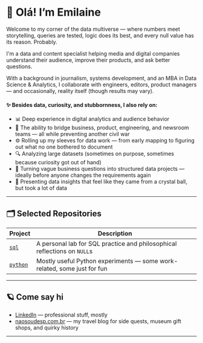 # 👋 Olá! I’m Emilaine

Welcome to my corner of the data multiverse — where numbers meet storytelling, queries are tested, logic does its best, and every null value has its reason. Probably.

I'm a data and content specialist helping media and digital companies understand their audience, improve their products, and ask better questions. 

With a background in journalism, systems development, and an MBA in Data Science & Analytics, I collaborate with engineers, editors, product managers — and occasionally, reality itself (though results may vary).


#### ✨ Besides data, curiosity, and stubbornness, I also rely on:

- 📊 Deep experience in digital analytics and audience behavior
- 🤝 The ability to bridge business, product, engineering, and newsroom teams — all while preventing another civil war
- ⚙️ Rolling up my sleeves for data work — from early mapping to figuring out what no one bothered to document
- 🔍 Analyzing large datasets (sometimes on purpose, sometimes because curiosity got out of hand)
- 🧩 Turning vague business questions into structured data projects — ideally before anyone changes the requirements again
- 🔮 Presenting data insights that feel like they came from a crystal ball, but took a lot of data


---

## 🗂 Selected Repositories

| Project | Description |
|--------|-------------|
| [`sql`](https://github.com/emivieira/sql) | A personal lab for SQL practice and philosophical reflections on `NULL`s |
| [`python`](https://github.com/emivieira/python) | Mostly useful Python experiments — some work-related, some just for fun |

---

## 🪐 Come say hi

- [LinkedIn](https://www.linkedin.com/in/emilainevieira) — professional stuff, mostly
- [naosoudesp.com.br](https://www.naosoudesp.com.br) — my travel blog for side quests, museum gift shops, and quirky history


---

<!--
**emivieira/emivieira** is a ✨ _special_ ✨ repository because its `README.md` (this file) appears on your GitHub profile.

Here are some ideas to get you started:

- 🔭 I’m currently working on ...
- 🌱 I’m currently learning ...
- 👯 I’m looking to collaborate on ...
- 🤔 I’m looking for help with ...
- 💬 Ask me about ...
- 📫 How to reach me: ...
- 😄 Pronouns: ...
- ⚡ Fun fact: ...
-->
